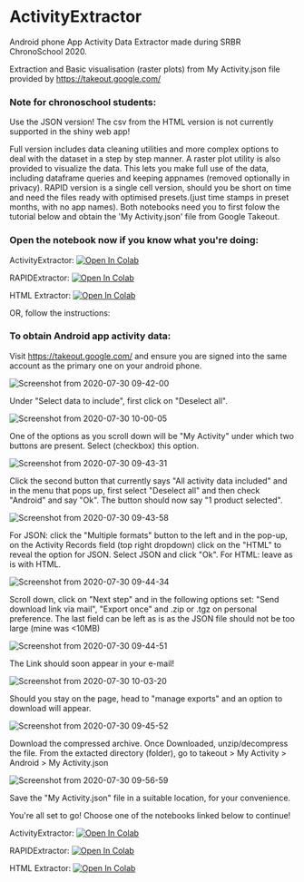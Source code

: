 # ActivityExtractor
Android phone App Activity Data Extractor made during SRBR ChronoSchool 2020.

Extraction and Basic visualisation (raster plots) from My Activity.json file provided by https://takeout.google.com/

### Note for chronoschool students:
Use the JSON version! The csv from the HTML version is not currently supported in the shiny web app!

Full version includes data cleaning utilities and more complex options to deal with the dataset in a step by step manner. A raster plot utility is also provided to visualize the data. This lets you make full use of the data, including dataframe queries and keeping appnames (removed optionally in privacy). RAPID version is a single cell version, should you be short on time and need the files ready with optimised presets.(just time stamps in preset months, with no app names). Both notebooks need you to first folow the tutorial below and obtain the 'My Activity.json' file from Google Takeout.

### Open the notebook now if you know what you're doing:

ActivityExtractor: [![Open In Colab](https://colab.research.google.com/assets/colab-badge.svg)](https://colab.research.google.com/github/invisilico/ActivityExtractor/blob/master/Activity_Extractor.ipynb)

RAPIDExtractor: [![Open In Colab](https://colab.research.google.com/assets/colab-badge.svg)](https://colab.research.google.com/github/invisilico/ActivityExtractor/blob/master/Rapid_Extractor.ipynb)

HTML Extractor: [![Open In Colab](https://colab.research.google.com/assets/colab-badge.svg)](https://colab.research.google.com/github/invisilico/ActivityExtractor/blob/master/HTML_Extractor.ipynb)

OR, follow the instructions:

### To obtain Android app activity data:

Visit https://takeout.google.com/ and ensure you are signed into the same account as the primary one on your android phone. 

![Screenshot from 2020-07-30 09-42-00](https://user-images.githubusercontent.com/68754864/88880386-40839700-d24a-11ea-8163-0e033e5eaf03.png)

Under "Select data to include", first click on "Deselect all". 

![Screenshot from 2020-07-30 10-00-05](https://user-images.githubusercontent.com/68754864/88880884-88ef8480-d24b-11ea-8a99-f07da6793148.png)

One of the options as you scroll down will be "My Activity" under which two buttons are present. Select (checkbox) this option.

![Screenshot from 2020-07-30 09-43-31](https://user-images.githubusercontent.com/68754864/88880391-424d5a80-d24a-11ea-81f6-1c82dde14e0f.png)

Click the second button that currently says "All activity data included" and in the menu that pops up, first select "Deselect all" and then check "Android" and say "Ok". The button should now say "1 product selected". 

![Screenshot from 2020-07-30 09-43-58](https://user-images.githubusercontent.com/68754864/88880393-424d5a80-d24a-11ea-94c2-d8a60ab7e1b2.png)

For JSON: click the "Multiple formats" button to the left and in the pop-up, on the Activity Records field (top right dropdown) click on the "HTML" to reveal the option for JSON. Select JSON and click "Ok".
For HTML: leave as is with HTML.

![Screenshot from 2020-07-30 09-44-34](https://user-images.githubusercontent.com/68754864/88880394-42e5f100-d24a-11ea-889e-e0d73d35935f.png)

Scroll down, click on "Next step" and in the following options set: "Send download link via mail", "Export once" and .zip or .tgz on personal preference. The last field can be left as is as the JSON file should not be too large (mine was <10MB)

![Screenshot from 2020-07-30 09-44-51](https://user-images.githubusercontent.com/68754864/88880395-437e8780-d24a-11ea-9ce4-c7b360974855.png)

The Link should soon appear in your e-mail!

![Screenshot from 2020-07-30 10-03-20](https://user-images.githubusercontent.com/68754864/88881052-fdc2be80-d24b-11ea-9870-20765ac47ffc.png)

Should you stay on the page, head to "manage exports" and an option to download will appear.

![Screenshot from 2020-07-30 09-45-52](https://user-images.githubusercontent.com/68754864/88880400-44afb480-d24a-11ea-97f3-f4459b817db5.png)


Download the compressed archive. Once Downloaded, unzip/decompress the file. From the extacted directory (folder), go to takeout > My Activity > Android > My Activity.json

![Screenshot from 2020-07-30 09-56-59](https://user-images.githubusercontent.com/68754864/88880698-11b9f080-d24b-11ea-940b-35d48b50fc36.png)

Save the "My Activity.json" file in a suitable location, for your convenience. 

You're all set to go! Choose one of the notebooks linked below to continue!

ActivityExtractor: [![Open In Colab](https://colab.research.google.com/assets/colab-badge.svg)](https://colab.research.google.com/github/invisilico/ActivityExtractor/blob/master/Activity_Extractor.ipynb)

RAPIDExtractor: [![Open In Colab](https://colab.research.google.com/assets/colab-badge.svg)](https://colab.research.google.com/github/invisilico/ActivityExtractor/blob/master/Rapid_Extractor.ipynb)

HTML Extractor: [![Open In Colab](https://colab.research.google.com/assets/colab-badge.svg)](https://colab.research.google.com/github/invisilico/ActivityExtractor/blob/master/HTML_Extractor.ipynb)
